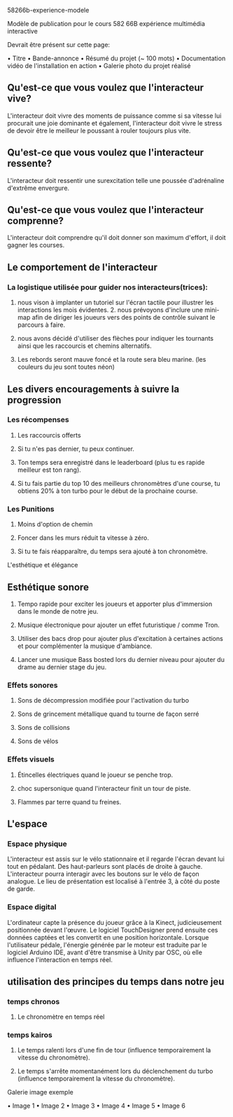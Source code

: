 58266b-experience-modele

Modèle de publication pour le cours 582 66B expérience multimédia interactive

Devrait être présent sur cette page:

• Titre
• Bande-annonce
• Résumé du projet (~ 100 mots)
• Documentation vidéo de l'installation en action
• Galerie photo du projet réalisé

## Qu'est-ce que vous voulez que l'interacteur vive?

L'interacteur doit vivre des moments de puissance comme si sa vitesse lui procurait une joie dominante et également, l'interacteur doit vivre le stress de devoir être le meilleur le poussant à rouler toujours plus vite.

## Qu'est-ce que vous voulez que l'interacteur ressente?

L'interacteur doit ressentir une surexcitation telle une poussée d'adrénaline d'extrême envergure.

## Qu'est-ce que vous voulez que l'interacteur comprenne?

L'interacteur doit comprendre qu'il doit donner son maximum d'effort, il doit gagner les courses.

## Le comportement de l'interacteur

### La logistique utilisée pour guider nos interacteurs(trices):

1. nous vison à implanter un tutoriel sur l'écran tactile pour illustrer les interactions les mois évidentes. 2. nous prévoyons d'inclure une mini-map afin de diriger les joueurs vers des points de contrôle suivant le parcours à faire.

3. nous avons décidé d'utiliser des flèches pour indiquer les tournants ainsi que les raccourcis et chemins alternatifs.

4. Les rebords seront mauve foncé et la route sera bleu marine. (les couleurs du jeu sont toutes néon)

## Les divers encouragements à suivre la progression

### Les récompenses 

1. Les raccourcis offerts

2. Si tu n'es pas dernier, tu peux continuer.

3. Ton temps sera enregistré dans le leaderboard (plus tu es rapide meilleur est ton rang).

4. Si tu fais partie du top 10 des meilleurs chronomètres d'une course, tu obtiens 20% à ton turbo pour le début de la prochaine course.

### Les Punitions

1. Moins d'option de chemin 

2. Foncer dans les murs réduit ta vitesse à zéro. 

3. Si tu te fais réapparaître, du temps sera ajouté à ton chronomètre.

L'esthétique et élégance

## Esthétique sonore

1. Tempo rapide pour exciter les joueurs et apporter plus d'immersion dans le monde de notre jeu.

2. Musique électronique pour ajouter un effet futuristique / comme Tron.

3. Utiliser des bacs drop pour ajouter plus d'excitation à certaines actions et pour complémenter la musique d'ambiance.

4. Lancer une musique Bass bosted lors du dernier niveau pour ajouter du drame au dernier stage du jeu. 

### Effets sonores

1. Sons de décompression modifiée pour l'activation du turbo

2. Sons de grincement métallique quand tu tourne de façon serré

3. Sons de collisions

4. Sons de vélos

### Effets visuels

1. Étincelles électriques quand le joueur se penche trop.

2. choc supersonique quand l'interacteur finit un tour de piste.

3. Flammes par terre quand tu freines.

## L'espace

### Espace physique

L'interacteur est assis sur le vélo stationnaire et il regarde l'écran devant lui tout en pédalant. Des haut-parleurs sont placés de droite à gauche. L'interacteur pourra interagir avec les boutons sur le vélo  de façon analogue. Le lieu de présentation est localisé à l'entrée 3, à côté du poste de garde.

### Espace digital

L'ordinateur capte la présence du joueur grâce à la Kinect, judicieusement positionnée devant l'œuvre. Le logiciel TouchDesigner prend ensuite ces données captées et les convertit en une position horizontale. Lorsque l'utilisateur pédale, l'énergie générée par le moteur est traduite par le logiciel Arduino IDE, avant d'être transmise à Unity par OSC, où elle influence l'interaction en temps réel. 

## utilisation des principes du temps dans notre jeu

### temps chronos

1. Le chronomètre en temps réel

### temps kairos

1. Le temps ralenti lors d'une fin de tour (influence temporairement la vitesse du chronomètre).

2. Le temps s'arrête momentanément lors du déclenchement du turbo (influence temporairement la vitesse du chronomètre).

Galerie image exemple

• Image 1
• Image 2
• Image 3
• Image 4
• Image 5
• Image 6

